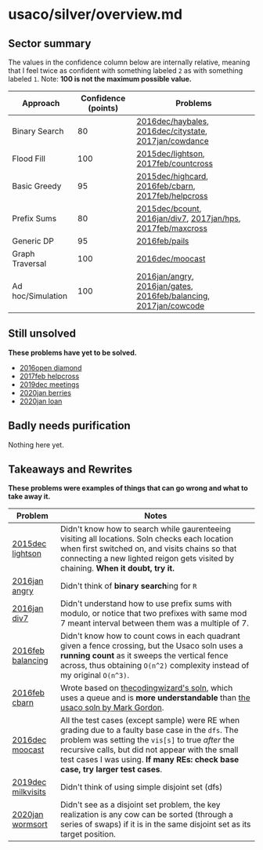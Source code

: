 # usaco/silver/overview.md

## Sector summary

The values in the confidence column below are internally relative, meaning that I feel twice as confident with something labeled `2` as with something labeled `1`. Note: **100 is not the maximum possible value.**

| Approach | Confidence (points) | Problems |
|----------|------------|----------|
Binary Search | 80 | [2016dec/haybales](2016dec/xhaybales/xmain_haybales.cpp), [2016dec/citystate](2016dec/xcitystate/xmain_citystate.cpp), [2017jan/cowdance](2017jan/xcowdance/xmain_cowdance.cpp)
Flood Fill | 100 | [2015dec/lightson](2015dec/xlightson/xmain_lightson.cpp), [2017feb/countcross](2017feb/xcountcross/xmain_countcross.cpp)
Basic Greedy | 95 | [2015dec/highcard](2015dec/xhighcard/xmain_highcard.cpp), [2016feb/cbarn](2016feb/xcbarn/xnew_cbarn.cpp), [2017feb/helpcross](2017feb/helpcross/main_helpcross.cpp)
Prefix Sums | 80 | [2015dec/bcount](2015dec/xbcount/xmain_bcount.cpp), [2016jan/div7](2016jan/xdiv7/xnew_div7.cpp), [2017jan/hps](2017jan/xhps/xmain_hps.cpp), [2017feb/maxcross](2017feb/xmaxcross/xmain_maxcross.cpp)
Generic DP | 95 | [2016feb/pails](2016feb/xpails/xmain_pails.cpp)
Graph Traversal | 100 | [2016dec/moocast](2016dec/xmoocast/xpurify_moocast.cpp)
Ad hoc/Simulation | 100 | [2016jan/angry](2016jan/xangry/xnew_angry.cpp), [2016jan/gates](2016jan/xgates/xmain_gates.cpp), [2016feb/balancing](2016jan/../2016feb/xbalancing/xnew_balancing.cpp), [2017jan/cowcode](2017jan/xcowcode/xmain_cowcode.cpp)

## Still unsolved

**These problems have yet to be solved.**

- [2016open diamond](./2016open/diamond/main_diamond.cpp)
- [2017feb helpcross](./2017feb/helpcross/main_helpcross.cpp)
- [2019dec meetings](./2019dec/meetings/main_meetings.cpp)
- [2020jan berries](./2020jan/berries/main_berries.cpp)
- [2020jan loan](./2020jan/loan/main_loan.cpp)

## Badly needs purification

Nothing here yet.

## Takeaways and Rewrites

**These problems were examples of things that can go wrong and what to take away it.**

| Problem | Notes |
|----|----|
[2015dec lightson](./2015dec/xlightson/xmain_lightson.cpp) | Didn't know how to search while gaurenteeing visiting all locations. Soln checks each location when first switched on, and visits chains so that connecting a new lighted reigon gets visited by chaining. **When it doubt, try it.**
[2016jan angry](./2016jan/xangry/xnew_angry.cpp) | Didn't think of **binary search**ing for `R`
[2016jan div7](./2016jan/xdiv7/xmain_div7.cpp) | Didn't understand how to use prefix sums with modulo, or notice that two prefixes with same mod 7 meant interval between them was a multiple of 7.
[2016feb balancing](./2016feb/xbalancing/xnew_balancing.cpp) | Didn't know how to count cows in each quadrant given a fence crossing, but the Usaco soln uses a **running count** as it sweeps the vertical fence across, thus obtaining `O(n^2)` complexity instead of my original `O(n^3)`.
[2016feb cbarn](./2016feb/xcbarn/xnew_cbarn.cpp) | Wrote based on [thecodingwizard's soln](https://github.com/thecodingwizard/competitive-programming/blob/master/USACO/2016feb/gold/cbarn.cpp), which uses a queue and is **more understandable** than [the usaco soln by Mark Gordon](http://usaco.org/current/data/sol_cbarn_gold_feb16.html).
[2016dec moocast](./2016dec/xmoocast/xmain_moocast.cpp) | All the test cases (except sample) were RE when grading due to a faulty base case in the `dfs`. The problem was setting the `vis[s]` to true _after_ the recursive calls, but did not appear with the small test cases I was using. **If many REs: check base case, try larger test cases**.
[2019dec milkvisits](./2019dec/xmilkvisits/xnew_milkvisits.cpp) | Didn't think of using simple disjoint set (dfs)
[2020jan wormsort](./2020jan/xwormsort/xmain_wormsort.cpp) | Didn't see as a disjoint set problem, the key realization is any cow can be sorted (through a series of swaps) if it is in the same disjoint set as its target position.
